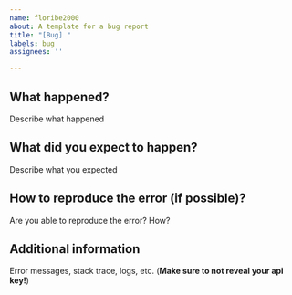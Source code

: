 ```yaml
---
name: floribe2000
about: A template for a bug report
title: "[Bug] "
labels: bug
assignees: ''

---
```


## What happened?
Describe what happened

## What did you expect to happen?
Describe what you expected

## How to reproduce the error (if possible)?
Are you able to reproduce the error? How?

## Additional information

Error messages, stack trace, logs, etc. (**Make sure to not reveal your api key!**)
